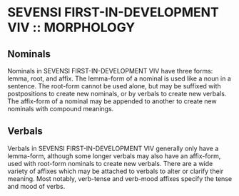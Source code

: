 #  SEVENSI FIRST-IN-DEVELOPMENT VIV :: MORPHOLOGY  #

##  Nominals  ##

Nominals in SEVENSI FIRST-IN-DEVELOPMENT VIV have three forms: lemma, root, and affix.
The lemma-form of a nominal is used like a noun in a sentence.
The root-form cannot be used alone, but may be suffixed with postpositions to create new nominals, or by verbals to create new verbals.
The affix-form of a nominal may be appended to another to create new nominals with compound meanings.

##  Verbals  ##

Verbals in SEVENSI FIRST-IN-DEVELOPMENT VIV generally only have a lemma-form, although some longer verbals may also have an affix-form, used with root-form nominals to create new verbals.
There are a wide variety of affixes which may be attached to verbals to alter or clarify their meaning.
Most notably, verb-tense and verb-mood affixes specify the tense and mood of verbs.
